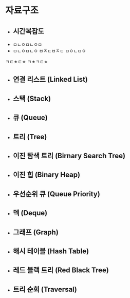 # 자료구조


+ ## 시간복잡도
+ ㅁㄴㅇㅁㄴㅇㅁ
+ ㅁㄴㅇㅁㄴㅇ
ㅂㅈㄷㅂㅈㄷ
ㅁㅇㄴㅁㅇ

ㅋㅌㅊㅌㅊ
ㅋㅊㅋㅌㅊ


+ ## 연결 리스트 (Linked List)

+ ## 스택 (Stack)

+ ## 큐 (Queue)

+ ## 트리 (Tree)

+ ## 이진 탐색 트리 (Birnary Search Tree)

+ ## 이진 힙 (Binary Heap)

+ ## 우선순위 큐 (Queue Priority)

+ ## 덱 (Deque)

+ ## 그래프 (Graph)

+ ## 해시 테이블 (Hash Table)

+ ## 레드 블랙 트리 (Red Black Tree)

+ ## 트리 순회 (Traversal)
